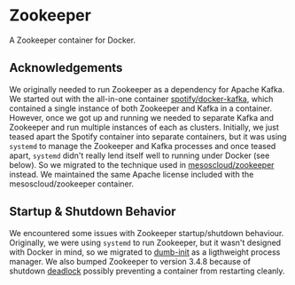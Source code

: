 # Zookeeper

A Zookeeper container for Docker.

## Acknowledgements

We originally needed to run Zookeeper as a dependency for Apache Kafka.  We started out with the
all-in-one container [spotify/docker-kafka](https://github.com/spotify/docker-kafka), which contained
a single instance of both Zookeeper and Kafka in a container.  However, once we got up and running we
needed to separate Kafka and Zookeeper and run multiple instances of each as clusters.
Initially, we just teased apart the Spotify container into separate containers, but it was using
`systemd` to manage the Zookeeper and Kafka processes and once teased apart, `systemd` didn't
really lend itself well to running under Docker (see below).  So we migrated to the technique used
in [mesoscloud/zookeeper](https://github.com/mesoscloud/zookeeper) instead.  We maintained the same
Apache license included with the mesoscloud/zookeeper container.

## Startup & Shutdown Behavior
We encountered some issues with Zookeeper startup/shutdown behaviour.  Originally, we were using
`systemd` to run Zookeeper, but it wasn't designed with Docker in mind, so we migrated to
[dumb-init](https://github.com/Yelp/dumb-init) as a ligthweight process manager.  We also
bumped Zookeeper to version 3.4.8 because of shutdown
[deadlock](https://issues.apache.org/jira/browse/ZOOKEEPER-2347) possibly preventing a container
from restarting cleanly.
